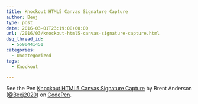 ```yaml
---
title: Knockout HTML5 Canvas Signature Capture
author: Beej
type: post
date: 2016-03-01T23:19:08+00:00
url: /2016/03/knockout-html5-canvas-signature-capture.html
dsq_thread_id:
  - 5590441451
categories:
  - Uncategorized
tags:
  - Knockout

---
```

<p data-height="268" data-theme-id="0" data-slug-hash="VaYOxy" data-default-tab="result" data-user="Beej2020" class="codepen">
  See the Pen <a href="http://codepen.io/Beej2020/pen/VaYOxy/">Knockout HTML5 Canvas Signature Capture</a> by Brent Anderson (<a href="http://codepen.io/Beej2020">@Beej2020</a>) on <a href="http://codepen.io">CodePen</a>.
</p>